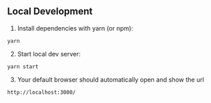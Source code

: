 ## Local Development

1. Install dependencies with yarn (or npm):

```
yarn 
```

2. Start local dev server:

```
yarn start
```

3. Your default browser should automatically open and show the url
 
```
http://localhost:3000/
```
